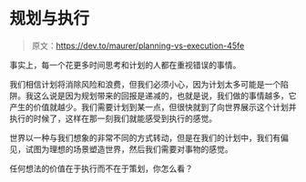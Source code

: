 # 规划与执行

> 原文：<https://dev.to/maurer/planning-vs-execution-45fe>

事实上，每一个花更多时间思考和计划的人都在重视错误的事情。

我们相信计划将消除风险和浪费，但我们必须小心，因为计划太多可能是一个陷阱。我这么说是因为规划带来的回报是递减的，也就是说，我们做的事情越多，它产生的价值就越少。我们需要计划到某一点，但很快就到了向世界展示这个计划并执行的时候了，这样在那一刻我们就能感受到执行的感觉。

世界以一种与我们想象的非常不同的方式转动，但是在我们的计划中，我们有偏见，试图为理想的场景塑造世界，然后我们需要对事物的感觉。

任何想法的价值在于执行而不在于策划，你怎么看？